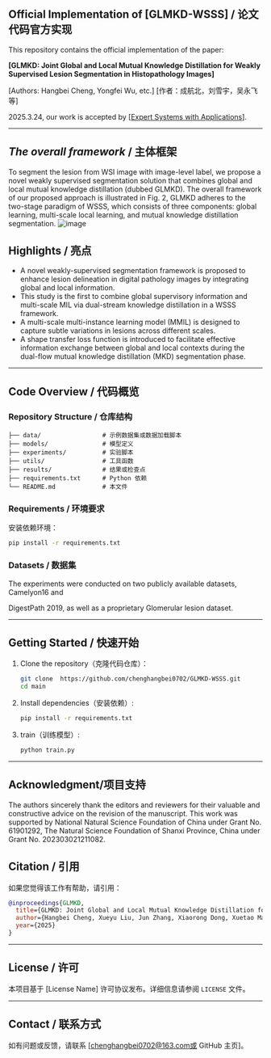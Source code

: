 ##  Official Implementation of [GLMKD-WSSS] / 论文代码官方实现

This repository contains the official implementation of the paper:

**[GLMKD: Joint Global and Local Mutual Knowledge Distillation for Weakly Supervised Lesion Segmentation in Histopathology Images]**

[Authors: Hangbei Cheng, Yongfei Wu, etc.]  [作者：成航北，刘雪宇，吴永飞等]

2025.3.24, our work is accepted by [[Expert Systems with Applications](https://www.sciencedirect.com/journal/expert-systems-with-applications)].

---

## *The overall framework* / 主体框架

To segment the lesion from WSI image with image-level label, we propose a novel weakly supervised segmentation solution that combines global and local mutual knowledge distillation (dubbed GLMKD). The overall framework of our proposed approach is illustrated in Fig. 2, GLMKD adheres to the two-stage paradigm of WSSS, which consists of three components: global learning, multi-scale local learning, and mutual knowledge distillation segmentation.
![image](https://github.com/user-attachments/assets/f3d1da31-566d-47af-8822-0e2ff9dbccce)



## Highlights / 亮点

- A novel weakly-supervised segmentation framework is proposed to enhance lesion delineation in digital pathology images by integrating global and local information.
- This study is the first to combine global supervisory information and multi-scale MIL via dual-stream knowledge distillation in a WSSS framework.
-  A multi-scale multi-instance learning model (MMIL) is designed to capture subtle variations in lesions across different scales.
- A shape transfer loss function is introduced to facilitate effective information exchange between global and local contexts during the dual-flow mutual knowledge distillation (MKD) segmentation phase.

---

## Code Overview / 代码概览

### Repository Structure / 仓库结构

```
├── data/                 # 示例数据集或数据加载脚本
├── models/               # 模型定义
├── experiments/          # 实验脚本
├── utils/                # 工具函数
├── results/              # 结果或检查点
├── requirements.txt      # Python 依赖
└── README.md             # 本文件
```

### Requirements / 环境要求

安装依赖环境：

```bash
pip install -r requirements.txt
```

### Datasets / 数据集

The experiments were conducted on two publicly available datasets, Camelyon16 and

DigestPath 2019, as well as a proprietary Glomerular lesion dataset.

---

## Getting Started / 快速开始

1. Clone the repository（克隆代码仓库）：

   ```bash
   git clone  https://github.com/chenghangbei0702/GLMKD-WSSS.git
   cd main
   ```

2. Install dependencies（安装依赖）:

   ```bash
   pip install -r requirements.txt
   ```

3. train（训练模型）:

   ```bash
   python train.py
   ```

---

## **Acknowledgment/项目支持**

The authors sincerely thank the editors and reviewers for their valuable and constructive advice on the revision of the manuscript. This work was supported by National Natural Science Foundation of China under Grant No. 61901292, The Natural Science Foundation of Shanxi Province, China under Grant No. 202303021211082.

## Citation / 引用

如果您觉得该工作有帮助，请引用：

```bibtex
@inproceedings{GLMKD,
  title={GLMKD: Joint Global and Local Mutual Knowledge Distillation for Weakly Supervised Lesion Segmentation in Histopathology Images},
  author={Hangbei Cheng, Xueyu Liu, Jun Zhang, Xiaorong Dong, Xuetao Ma, Yansong Zhang, Hao Meng, Xing Chen, Guanghui Yue, Yidi Lia,∗, Yongfei Wu∗},
  year={2025}
}
```

---

## License / 许可

本项目基于 [License Name] 许可协议发布。详细信息请参阅 `LICENSE` 文件。

---

## Contact / 联系方式

如有问题或反馈，请联系 [chenghangbei0702@163.com或 GitHub 主页]。

